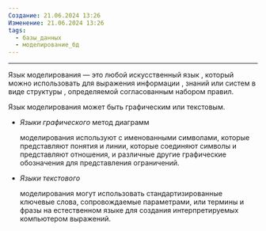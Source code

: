 ```yaml
---
Создание: 21.06.2024 13:26
Изменение: 21.06.2024 13:26
tags:
  - базы_данных
  - моделирование_бд
---
```

***

Язык моделирования — это любой искусственный язык , который можно использовать для выражения информации , знаний или систем в виде структуры , определяемой согласованным набором правил.

Язык моделирования может быть графическим или текстовым.

- _Языки графического_ метод диаграмм
    
    моделирования используют с именованными символами, которые представляют понятия и линии, которые соединяют символы и представляют отношения, и различные другие графические обозначения для представления ограничений.
    
- _Языки текстового_
    
    моделирования могут использовать стандартизированные ключевые слова, сопровождаемые параметрами, или термины и фразы на естественном языке для создания интерпретируемых компьютером выражений.




